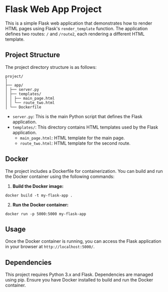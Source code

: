 # Flask Web App Project

This is a simple Flask web application that demonstrates how to render HTML pages using Flask's `render_template` function. The application defines two routes: `/` and `/route2`, each rendering a different HTML template.

## Project Structure

The project directory structure is as follows:

```
project/
│
├── app/
│ ├── server.py
│ ├── templates/
│ │ ├── main_page.html
│ │ └── route_two.html
│ └── Dockerfile

```


- `server.py`: This is the main Python script that defines the Flask application.
- `templates/`: This directory contains HTML templates used by the Flask application.
  - `main_page.html`: HTML template for the main page.
  - `route_two.html`: HTML template for the second route.

## Docker

The project includes a Dockerfile for containerization. You can build and run the Docker container using the following commands:

1. **Build the Docker image:**
```
docker build -t my-flask-app .
```

2. **Run the Docker container:**
```
docker run -p 5000:5000 my-flask-app
```


## Usage

Once the Docker container is running, you can access the Flask application in your browser at `http://localhost:5000/`.

## Dependencies

This project requires Python 3.x and Flask. Dependencies are managed using pip. Ensure you have Docker installed to build and run the Docker container.
